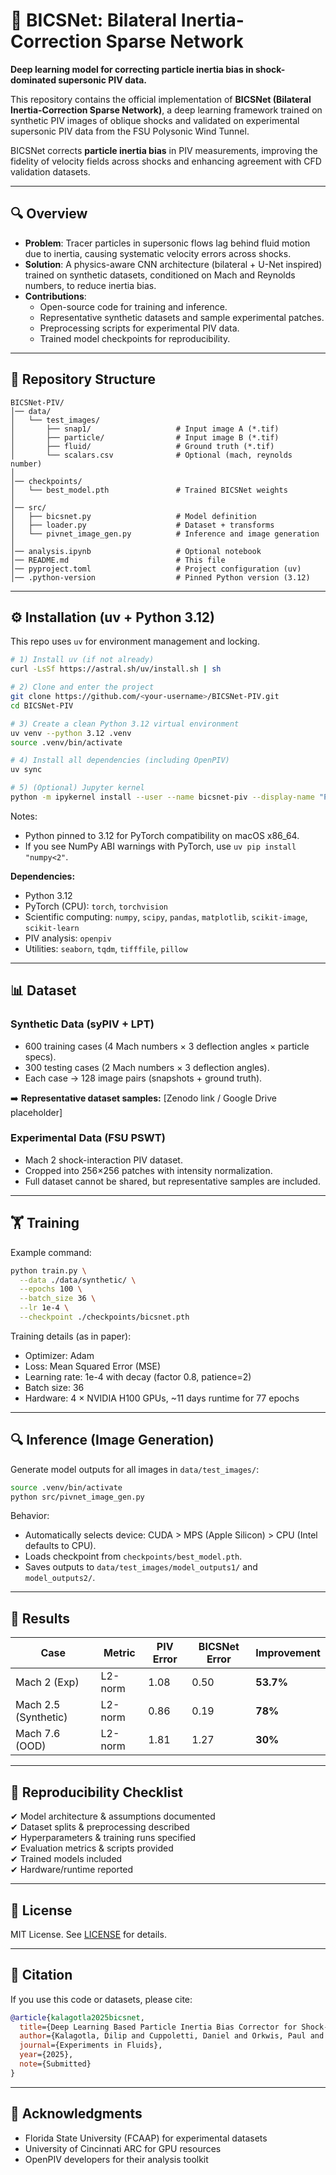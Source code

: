 # 📘 BICSNet: Bilateral Inertia-Correction Sparse Network

**Deep learning model for correcting particle inertia bias in shock-dominated supersonic PIV data.**

This repository contains the official implementation of **BICSNet (Bilateral Inertia-Correction Sparse Network)**, a deep learning framework trained on synthetic PIV images of oblique shocks and validated on experimental supersonic PIV data from the FSU Polysonic Wind Tunnel.

BICSNet corrects **particle inertia bias** in PIV measurements, improving the fidelity of velocity fields across shocks and enhancing agreement with CFD validation datasets.

---

## 🔍 Overview

- **Problem**: Tracer particles in supersonic flows lag behind fluid motion due to inertia, causing systematic velocity errors across shocks.  
- **Solution**: A physics-aware CNN architecture (bilateral + U-Net inspired) trained on synthetic datasets, conditioned on Mach and Reynolds numbers, to reduce inertia bias.  
- **Contributions**:
  - Open-source code for training and inference.
  - Representative synthetic datasets and sample experimental patches.
  - Preprocessing scripts for experimental PIV data.
  - Trained model checkpoints for reproducibility.

---

## 📂 Repository Structure

```
BICSNet-PIV/
│── data/
│   └── test_images/
│       ├── snap1/                   # Input image A (*.tif)
│       ├── particle/                # Input image B (*.tif)
│       ├── fluid/                   # Ground truth (*.tif)
│       └── scalars.csv              # Optional (mach, reynolds number)
│
│── checkpoints/
│   └── best_model.pth               # Trained BICSNet weights
│
│── src/
│   ├── bicsnet.py                   # Model definition
│   ├── loader.py                    # Dataset + transforms
│   └── pivnet_image_gen.py          # Inference and image generation
│
│── analysis.ipynb                   # Optional notebook
│── README.md                        # This file
│── pyproject.toml                   # Project configuration (uv)
│── .python-version                  # Pinned Python version (3.12)
```

---

## ⚙️ Installation (uv + Python 3.12)

This repo uses `uv` for environment management and locking.

```bash
# 1) Install uv (if not already)
curl -LsSf https://astral.sh/uv/install.sh | sh

# 2) Clone and enter the project
git clone https://github.com/<your-username>/BICSNet-PIV.git
cd BICSNet-PIV

# 3) Create a clean Python 3.12 virtual environment
uv venv --python 3.12 .venv
source .venv/bin/activate

# 4) Install all dependencies (including OpenPIV)
uv sync

# 5) (Optional) Jupyter kernel
python -m ipykernel install --user --name bicsnet-piv --display-name "Python (BICSNet-PIV)"
```

Notes:
- Python pinned to 3.12 for PyTorch compatibility on macOS x86_64.
- If you see NumPy ABI warnings with PyTorch, use `uv pip install "numpy<2"`.

**Dependencies:**
- Python 3.12
- PyTorch (CPU): `torch`, `torchvision`
- Scientific computing: `numpy`, `scipy`, `pandas`, `matplotlib`, `scikit-image`, `scikit-learn`
- PIV analysis: `openpiv`
- Utilities: `seaborn`, `tqdm`, `tifffile`, `pillow`

---

## 📊 Dataset

### Synthetic Data (syPIV + LPT)
- 600 training cases (4 Mach numbers × 3 deflection angles × particle specs).  
- 300 testing cases (2 Mach numbers × 3 deflection angles).  
- Each case → 128 image pairs (snapshots + ground truth).  

➡️ **Representative dataset samples:** [Zenodo link / Google Drive placeholder]

### Experimental Data (FSU PSWT)
- Mach 2 shock-interaction PIV dataset.  
- Cropped into 256×256 patches with intensity normalization.  
- Full dataset cannot be shared, but representative samples are included.  

---

## 🏋️ Training

Example command:  
```bash
python train.py \
  --data ./data/synthetic/ \
  --epochs 100 \
  --batch_size 36 \
  --lr 1e-4 \
  --checkpoint ./checkpoints/bicsnet.pth
```

Training details (as in paper):  
- Optimizer: Adam  
- Loss: Mean Squared Error (MSE)  
- Learning rate: 1e-4 with decay (factor 0.8, patience=2)  
- Batch size: 36  
- Hardware: 4 × NVIDIA H100 GPUs, ~11 days runtime for 77 epochs  

---

## 🔍 Inference (Image Generation)

Generate model outputs for all images in `data/test_images/`:

```bash
source .venv/bin/activate
python src/pivnet_image_gen.py
```

Behavior:
- Automatically selects device: CUDA > MPS (Apple Silicon) > CPU (Intel defaults to CPU).
- Loads checkpoint from `checkpoints/best_model.pth`.
- Saves outputs to `data/test_images/model_outputs1/` and `model_outputs2/`.

---

## 📑 Results

| Case                  | Metric   | PIV Error | BICSNet Error | Improvement |
|-----------------------|----------|-----------|----------------|-------------|
| Mach 2 (Exp)          | L2-norm | 1.08      | 0.50           | **53.7%**   |
| Mach 2.5 (Synthetic)  | L2-norm | 0.86      | 0.19           | **78%**     |
| Mach 7.6 (OOD)        | L2-norm | 1.81      | 1.27           | **30%**     |

---

## 🧩 Reproducibility Checklist

✔ Model architecture & assumptions documented  
✔ Dataset splits & preprocessing described  
✔ Hyperparameters & training runs specified  
✔ Evaluation metrics & scripts provided  
✔ Trained models included  
✔ Hardware/runtime reported  

---

## 📜 License

MIT License. See [LICENSE](LICENSE) for details.

---

## 📌 Citation

If you use this code or datasets, please cite:

```bibtex
@article{kalagotla2025bicsnet,
  title={Deep Learning Based Particle Inertia Bias Corrector for Shock-Dominated PIV Data},
  author={Kalagotla, Dilip and Cuppoletti, Daniel and Orkwis, Paul and Hernandez-Lichtl, Kevin and Gustavsson, Jonas and Kumar, Rajan},
  journal={Experiments in Fluids},
  year={2025},
  note={Submitted}
}
```

---

## 🙏 Acknowledgments

- Florida State University (FCAAP) for experimental datasets  
- University of Cincinnati ARC for GPU resources  
- OpenPIV developers for their analysis toolkit
